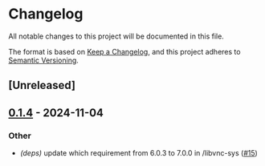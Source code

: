 # Changelog

All notable changes to this project will be documented in this file.

The format is based on [Keep a Changelog](https://keepachangelog.com/en/1.0.0/),
and this project adheres to [Semantic Versioning](https://semver.org/spec/v2.0.0.html).

## [Unreleased]

## [0.1.4](https://github.com/Chiichen/libvnc-rs/compare/libvnc-v0.1.3...libvnc-v0.1.4) - 2024-11-04

### Other

- *(deps)* update which requirement from 6.0.3 to 7.0.0 in /libvnc-sys ([#15](https://github.com/Chiichen/libvnc-rs/pull/15))
